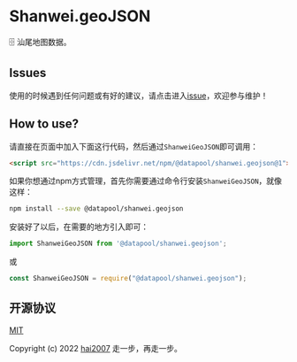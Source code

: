# Shanwei.geoJSON
🗄️ 汕尾地图数据。

## Issues
使用的时候遇到任何问题或有好的建议，请点击进入[issue](https://github.com/hai2007/datapool/issues)，欢迎参与维护！

## How to use?

请直接在页面中加入下面这行代码，然后通过```ShanweiGeoJSON```即可调用：

```html
<script src="https://cdn.jsdelivr.net/npm/@datapool/shanwei.geojson@1"></script>
```

如果你想通过npm方式管理，首先你需要通过命令行安装``````ShanweiGeoJSON``````，就像这样：

```bash
npm install --save @datapool/shanwei.geojson
```

安装好了以后，在需要的地方引入即可：

```js
import ShanweiGeoJSON from '@datapool/shanwei.geojson';
```

或

```js
const ShanweiGeoJSON = require("@datapool/shanwei.geojson");
```

开源协议
---------------------------------------
[MIT](https://github.com/hai2007/datapool/blob/master/LICENSE)

Copyright (c) 2022 [hai2007](https://hai2007.gitee.io/sweethome/) 走一步，再走一步。
